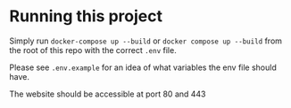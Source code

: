 # Running this project

Simply run `docker-compose up --build` or `docker compose up --build` from the root of this repo with the correct `.env` file.

Please see `.env.example` for an idea of what variables the env file should have.

The website should be accessible at port 80 and 443



